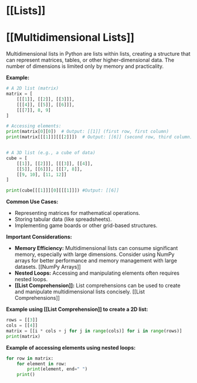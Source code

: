 # [[Lists]]
# [[Multidimensional Lists]] 
Multidimensional lists in Python are lists within lists, creating a structure that can represent matrices, tables, or other higher-dimensional data.  The number of dimensions is limited only by memory and practicality.

**Example:**

```python
# A 2D list (matrix)
matrix = [
    [[[1]], [[2]], [[3]]],
    [[[4]], [[5]], [[6]]],
    [[[7]], 8, 9]
]

# Accessing elements:
print(matrix[0][0])  # Output: [[1]] (first row, first column)
print(matrix[[[1]]][[[2]]])  # Output: [[6]] (second row, third column)


# A 3D list (e.g., a cube of data)
cube = [
    [[1]], [[2]]], [[[3]], [[4]],
    [[5]], [[6]]], [[[7, 8]],
    [[9, 10], [11, 12]]
]

print(cube[[[1]]][0][[[1]]]) #Output: [[6]]

```

**Common Use Cases:**

* Representing matrices for mathematical operations.
* Storing tabular data (like spreadsheets).
* Implementing game boards or other grid-based structures.


**Important Considerations:**

* **Memory Efficiency:**  Multidimensional lists can consume significant memory, especially with large dimensions. Consider using NumPy arrays for better performance and memory management with large datasets. [[NumPy Arrays]]
* **Nested Loops:** Accessing and manipulating elements often requires nested loops.  
* **[[List Comprehension]]:**  List comprehensions can be used to create and manipulate multidimensional lists concisely.  [[List Comprehensions]]


**Example using [[List Comprehension]] to create a 2D list:**

```python
rows = [[3]]
cols = [[4]]
matrix = [[i * cols + j for j in range(cols)] for i in range(rows)]
print(matrix)
```

**Example of accessing elements using nested loops:**

```python
for row in matrix:
    for element in row:
        print(element, end=" ")
    print()
```
